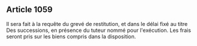 Article 1059
----
Il sera fait à la requête du grevé de restitution, et dans le délai fixé au
titre Des successions, en présence du tuteur nommé pour l'exécution. Les frais
seront pris sur les biens compris dans la disposition.
